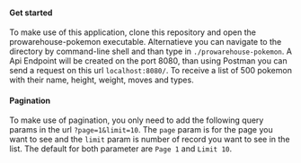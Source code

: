 #### Get started
To make use of this application, clone this repository and open the prowarehouse-pokemon executable. Alternatieve you can navigate to the directory by command-line shell and than type in `./prowarehouse-pokemon`. 
A Api Endpoint will be created on the port 8080, than using Postman you can send a request on this url `localhost:8080/`. To receive a list of 500 pokemon with their name, height, weight, moves and types. 

#### Pagination
To make use of pagination, you only need to add the following query params in the url `?page=1&limit=10`.
The `page` param is for the page you want to see and the `limit` param is number of record you want to see in the list.
The default for both parameter are `Page 1` and `Limit 10`.

